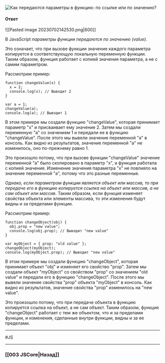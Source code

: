 ![Как передаются параметры в функцию: по ссылке или по значению?](https://youtu.be/nvktMVFM0_M?t=280)

#### Ответ

![[Pasted image 20230702142530.png|600]]

В JavaScript *параметры функции передаются по значению (value).*

Это означает, что при вызове функции значение каждого параметра копируется в соответствующую локальную переменную функции. Таким образом, функция работает с копией значения параметра, а не с самим параметром.

Рассмотрим пример:

```
function changeValue(x) {
  x = 2;
  console.log(x); // Выводит 2
}

var a = 1;
changeValue(a);
console.log(a); // Выводит 1
```

В этом примере мы создали функцию "changeValue", которая принимает параметр "x" и присваивает ему значение 2. Затем мы создали переменную "a" со значением 1 и передали ее в функцию "changeValue". После этого мы вывели значение переменной "a" в консоль. Как видно из результатов, значение переменной "a" не изменилось, оно по-прежнему равно 1.

Это произошло потому, что при вызове функции "changeValue" значение переменной "a" было скопировано в параметр "x", и функция работала с копией значения. Изменение значения параметра "x" не повлияло на значение переменной "a", потому что это разные переменные.

*Однако, если параметром функции является объект или массив, то при передаче его в функцию копируется ссылка на объект или массив, а не сам объект или массив*. Таким образом, если функция изменяет свойства объекта или элементы массива, то эти изменения будут видны и за пределами функции.

Рассмотрим пример:

```
function changeObject(obj) {
  obj.prop = "new value";
  console.log(obj.prop); // Выводит "new value"
}

var myObject = { prop: "old value" };
changeObject(myObject);
console.log(myObject.prop); // Выводит "new value"
```

В этом примере мы создали функцию "changeObject", которая принимает объект "obj" и изменяет его свойство "prop". Затем мы создали объект "myObject" со свойством "prop" со значением "old value" и передали его в функцию "changeObject". После этого мы вывели значение свойства "prop" объекта "myObject" в консоль. Как видно из результатов, значение свойства "prop" изменилось на "new value".

Это произошло потому, что при передаче объекта в функцию копируется ссылка на объект, а не сам объект. Таким образом, функция "changeObject" работает с тем же объектом, что и за пределами функции, и изменения, сделанные внутри функции, видны и за ее пределами.

___
#JS 

___

### [[003 JSCore|Назад]]
